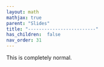 ```yaml
---
layout: math
mathjax: true
parent: "Slides"
title: "-------------------------"
has_children:  false
nav_order: 31
---
```


This is completely normal.